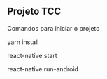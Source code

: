 ## Projeto TCC
<p>Comandos para iniciar o projeto</p>
<p>yarn install</p>
<p>react-native start</p>
<p>react-native run-android</p>


